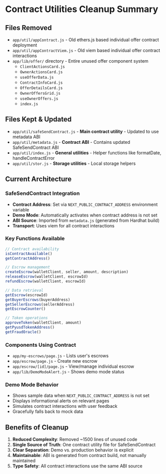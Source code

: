 # Contract Utilities Cleanup Summary

## Files Removed
- `app/util/appContract.js` - Old ethers.js based individual offer contract deployment
- `app/util/appContractViem.js` - Old viem based individual offer contract interactions  
- `app/lib/offer/` directory - Entire unused offer component system
  - `ClientActionsCard.js`
  - `OwnerActionsCard.js` 
  - `useOfferData.js`
  - `ContractInfoCard.js`
  - `OfferDetailsCard.js`
  - `OwnerOffersGrid.js`
  - `useOwnerOffers.js`
  - `index.js`

## Files Kept & Updated
- `app/util/safeSendContract.js` - **Main contract utility** - Updated to use metadata ABI
- `app/util/metadata.js` - **Contract ABI** - Contains updated SafeSendContract ABI
- `app/util/index.js` - **General utilities** - Helper functions like formatDate, handleContractError
- `app/util/stor.js` - **Storage utilities** - Local storage helpers

## Current Architecture

### SafeSendContract Integration
- **Contract Address**: Set via `NEXT_PUBLIC_CONTRACT_ADDRESS` environment variable
- **Demo Mode**: Automatically activates when contract address is not set
- **ABI Source**: Imported from `metadata.js` (generated from Hardhat build)
- **Transport**: Uses viem for all contract interactions

### Key Functions Available
```javascript
// Contract availability
isContractAvailable()
getContractAddress()

// Escrow management
createEscrow(walletClient, seller, amount, description)
releaseEscrow(walletClient, escrowId)
refundEscrow(walletClient, escrowId)

// Data retrieval
getEscrow(escrowId)
getBuyerEscrows(buyerAddress)
getSellerEscrows(sellerAddress)
getEscrowCounter()

// Token operations
approveToken(walletClient, amount)
getPyusdTokenAddress()
getFraudOracle()
```

### Components Using Contract
- `app/my-escrows/page.js` - Lists user's escrows
- `app/escrow/page.js` - Create new escrow
- `app/escrow/[id]/page.js` - View/manage individual escrow
- `app/lib/DemoModeAlert.js` - Shows demo mode status

### Demo Mode Behavior
- Shows sample data when `NEXT_PUBLIC_CONTRACT_ADDRESS` is not set
- Displays informational alerts on relevant pages
- Simulates contract interactions with user feedback
- Gracefully falls back to mock data

## Benefits of Cleanup
1. **Reduced Complexity**: Removed ~1500 lines of unused code
2. **Single Source of Truth**: One contract utility file for SafeSendContract
3. **Clear Separation**: Demo vs. production behavior is explicit
4. **Maintainable**: ABI is generated from contract build, not manually maintained
5. **Type Safety**: All contract interactions use the same ABI source